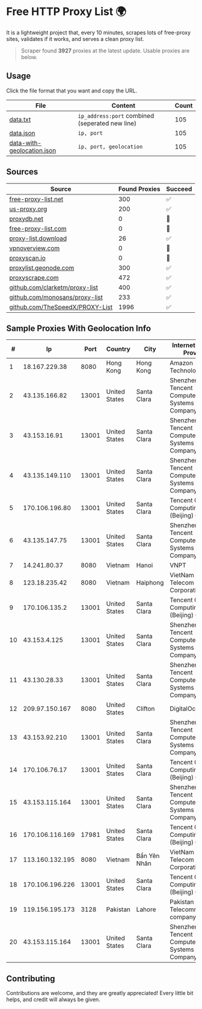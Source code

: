 
# Free HTTP Proxy List 🌍

It is a lightweight project that, every 10 minutes, scrapes lots of free-proxy sites, validates if it works, and serves a clean proxy list.


> Scraper found **3927** proxies at the latest update. Usable proxies are below.

## Usage

Click the file format that you want and copy the URL.


|File|Content|Count|
|----|-------|-----|
|[data.txt](https://raw.githubusercontent.com/themiralay/Proxy-List-World/master/data.txt)|`ip_address:port` combined (seperated new line)|105|
|[data.json](https://raw.githubusercontent.com/themiralay/Proxy-List-World/master/data.json)|`ip, port`|105|
|[data-with-geolocation.json](https://raw.githubusercontent.com/themiralay/Proxy-List-World/master/data-with-geolocation.json)|`ip, port, geolocation`|105|

## Sources

|Source|Found Proxies|Succeed|
|------|-------------|-------|
|[free-proxy-list.net](https://free-proxy-list.net)|300|✅|
|[us-proxy.org](https://www.us-proxy.org)|200|✅|
|[proxydb.net](http://proxydb.net)|0|🚫|
|[free-proxy-list.com](https://free-proxy-list.com/?page=&port=&type%5B%5D=http&type%5B%5D=https&up_time=0&search=Search)|0|🚫|
|[proxy-list.download](https://www.proxy-list.download/HTTP)|26|✅|
|[vpnoverview.com](https://vpnoverview.com/privacy/anonymous-browsing/free-proxy-servers)|0|🚫|
|[proxyscan.io](https://www.proxyscan.io)|0|🚫|
|[proxylist.geonode.com](https://proxylist.geonode.com/api/proxy-list?limit=300&page=1&sort_by=lastChecked&sort_type=desc&protocols=http,https)|300|✅|
|[proxyscrape.com](https://api.proxyscrape.com/v2/?request=displayproxies&protocol=http&timeout=10000&country=all&ssl=all&anonymity=all)|472|✅|
|[github.com/clarketm/proxy-list](https://raw.githubusercontent.com/clarketm/proxy-list/master/proxy-list-raw.txt)|400|✅|
|[github.com/monosans/proxy-list](https://raw.githubusercontent.com/monosans/proxy-list/main/proxies/http.txt)|233|✅|
|[github.com/TheSpeedX/PROXY-List](https://raw.githubusercontent.com/TheSpeedX/PROXY-List/master/http.txt)|1996|✅|


## Sample Proxies With Geolocation Info

|#|Ip|Port|Country|City|Internet Service Provider|
|-|--|----|-------|----|-------------------------|
|1|18.167.229.38|8080|Hong Kong|Hong Kong|Amazon Technologies Inc.|
|2|43.135.166.82|13001|United States|Santa Clara|Shenzhen Tencent Computer Systems Company Limited|
|3|43.153.16.91|13001|United States|Santa Clara|Shenzhen Tencent Computer Systems Company Limited|
|4|43.135.149.110|13001|United States|Santa Clara|Shenzhen Tencent Computer Systems Company Limited|
|5|170.106.196.80|13001|United States|Santa Clara|Tencent Cloud Computing (Beijing) Co|
|6|43.135.147.75|13001|United States|Santa Clara|Shenzhen Tencent Computer Systems Company Limited|
|7|14.241.80.37|8080|Vietnam|Hanoi|VNPT|
|8|123.18.235.42|8080|Vietnam|Haiphong|VietNam Post and Telecom Corporation|
|9|170.106.135.2|13001|United States|Santa Clara|Tencent Cloud Computing (Beijing) Co|
|10|43.153.4.125|13001|United States|Santa Clara|Shenzhen Tencent Computer Systems Company Limited|
|11|43.130.28.33|13001|United States|Santa Clara|Shenzhen Tencent Computer Systems Company Limited|
|12|209.97.150.167|8080|United States|Clifton|DigitalOcean, LLC|
|13|43.153.92.210|13001|United States|Santa Clara|Shenzhen Tencent Computer Systems Company Limited|
|14|170.106.76.17|13001|United States|Santa Clara|Tencent Cloud Computing (Beijing) Co|
|15|43.153.115.164|13001|United States|Santa Clara|Shenzhen Tencent Computer Systems Company Limited|
|16|170.106.116.169|17981|United States|Santa Clara|Tencent Cloud Computing (Beijing) Co|
|17|113.160.132.195|8080|Vietnam|Bẩn Yên Nhân|VietNam Post and Telecom Corporation|
|18|170.106.196.226|13001|United States|Santa Clara|Tencent Cloud Computing (Beijing) Co|
|19|119.156.195.173|3128|Pakistan|Lahore|Pakistan Telecommuication company limited|
|20|43.153.115.164|13001|United States|Santa Clara|Shenzhen Tencent Computer Systems Company Limited|



## Contributing

Contributions are welcome, and they are greatly appreciated! Every
little bit helps, and credit will always be given.

